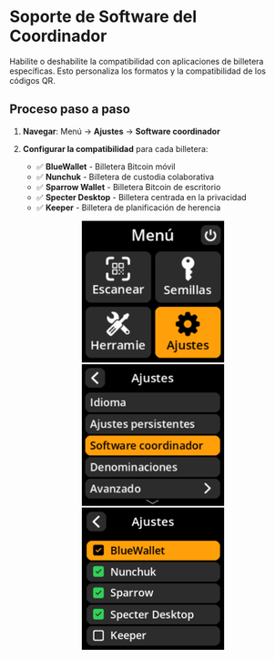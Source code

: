 # Soporte de Software del Coordinador

Habilite o deshabilite la compatibilidad con aplicaciones de billetera específicas. Esto personaliza los formatos y la compatibilidad de los códigos QR.

## Proceso paso a paso

1. **Navegar**: Menú → **Ajustes** → **Software coordinador**

2. **Configurar la compatibilidad** para cada billetera:
     - ✅ **BlueWallet** - Billetera Bitcoin móvil
     - ✅ **Nunchuk** - Billetera de custodia colaborativa
     - ✅ **Sparrow Wallet** - Billetera Bitcoin de escritorio
     - ✅ **Specter Desktop** - Billetera centrada en la privacidad
     - ✅ **Keeper** - Billetera de planificación de herencia

<div align="center">
     <img src="images/HomeScreenSettingsSelectView.png" alt="Menú de selección de ajustes" width="250"/>
</div>

<div align="center">
     <img src="images/SettingsMainMenuCoordinatorSoftwareSelectView.png" alt="Menú de selección de coordenadas" width="250"/>
</div>

<div align="center">
     <img src="images/SettingsEntryUpdateSelectionView_coordinators.png" alt="Configuración de compatibilidad del software de billetera" width="250"/>
</div>
